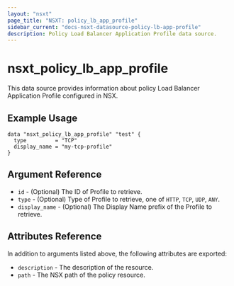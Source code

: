 ```yaml
---
layout: "nsxt"
page_title: "NSXT: policy_lb_app_profile"
sidebar_current: "docs-nsxt-datasource-policy-lb-app-profile"
description: Policy Load Balancer Application Profile data source.
---
```


# nsxt_policy_lb_app_profile

This data source provides information about policy Load Balancer Application Profile configured in NSX.

## Example Usage

```hcl
data "nsxt_policy_lb_app_profile" "test" {
  type         = "TCP"
  display_name = "my-tcp-profile"
}
```

## Argument Reference

* `id` - (Optional) The ID of Profile to retrieve.
* `type` - (Optional) Type of Profile to retrieve, one of `HTTP`, `TCP`, `UDP`, `ANY`.
* `display_name` - (Optional) The Display Name prefix of the Profile to retrieve.

## Attributes Reference

In addition to arguments listed above, the following attributes are exported:

* `description` - The description of the resource.
* `path` - The NSX path of the policy resource.
